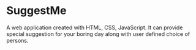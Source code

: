 # SuggestMe
A web application created with HTML, CSS, JavaScript. It can provide special suggestion for your boring day along with user defined choice of persons.
